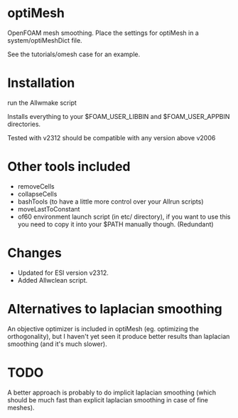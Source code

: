 # optiMesh

OpenFOAM mesh smoothing. Place the settings for optiMesh in a system/optiMeshDict file.

See the tutorials/omesh case for an example.

# Installation

run the Allwmake script

Installs everything to your $FOAM_USER_LIBBIN and $FOAM_USER_APPBIN directories.

Tested with v2312 should be compatible with any version above v2006 

# Other tools included

* removeCells
* collapseCells
* bashTools (to have a little more control over your Allrun scripts)
* moveLastToConstant
* of60 environment launch script (in etc/ directory), if you want to use this you need to copy it into your $PATH manually though. (Redundant) 

# Changes

* Updated for ESI version v2312.
* Added Allwclean script.
  
# Alternatives to laplacian smoothing
An objective optimizer is included in optiMesh (eg. optimizing the orthogonality), but I haven't yet seen it produce better results than laplacian smoothing (and it's much slower). 

# TODO
A better approach is probably to do implicit laplacian smoothing (which should be much fast than explicit laplacian smoothing in case of fine meshes).

